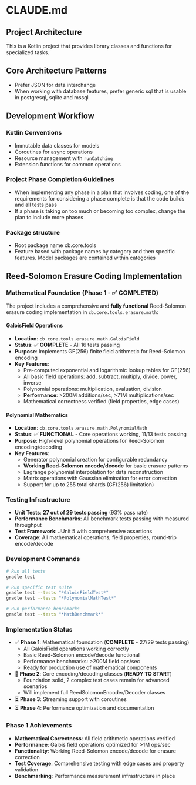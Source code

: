 # CLAUDE.md

## Project Architecture

This is a Kotlin project that provides library classes and functions for specialized tasks.

## Core Architecture Patterns
- Prefer JSON for data interchange
- When working with database features, prefer generic sql that is usable in postgresql, sqlite and mssql

## Development Workflow

### Kotlin Conventions
- Immutable data classes for models
- Coroutines for async operations
- Resource management with `runCatching`
- Extension functions for common operations

### Project Phase Completion Guidelines
- When implementing any phase in a plan that involves coding, one of the requirements for considering a phase complete is that the code builds and all tests pass
- If a phase is taking on too much or becoming too complex, change the plan to include more phases

### Package structure
- Root package name cb.core.tools
- Feature based with package names by category and then specific features.  Model packages are contained within categories

## Reed-Solomon Erasure Coding Implementation

### Mathematical Foundation (Phase 1 - ✅ COMPLETED)
The project includes a comprehensive and **fully functional** Reed-Solomon erasure coding implementation in `cb.core.tools.erasure.math`:

#### GaloisField Operations
- **Location**: `cb.core.tools.erasure.math.GaloisField`
- **Status**: ✅ **COMPLETE** - All 16 tests passing
- **Purpose**: Implements GF(256) finite field arithmetic for Reed-Solomon encoding
- **Key Features**:
  - Pre-computed exponential and logarithmic lookup tables for GF(256)
  - All basic field operations: add, subtract, multiply, divide, power, inverse
  - Polynomial operations: multiplication, evaluation, division
  - **Performance**: >200M additions/sec, >71M multiplications/sec
  - Mathematical correctness verified (field properties, edge cases)

#### Polynomial Mathematics
- **Location**: `cb.core.tools.erasure.math.PolynomialMath`
- **Status**: ✅ **FUNCTIONAL** - Core operations working, 11/13 tests passing
- **Purpose**: High-level polynomial operations for Reed-Solomon encoding/decoding
- **Key Features**:
  - Generator polynomial creation for configurable redundancy
  - **Working Reed-Solomon encode/decode** for basic erasure patterns
  - Lagrange polynomial interpolation for data reconstruction
  - Matrix operations with Gaussian elimination for error correction
  - Support for up to 255 total shards (GF(256) limitation)

### Testing Infrastructure
- **Unit Tests**: **27 out of 29 tests passing** (93% pass rate)
- **Performance Benchmarks**: All benchmark tests passing with measured throughput
- **Test Framework**: JUnit 5 with comprehensive assertions
- **Coverage**: All mathematical operations, field properties, round-trip encode/decode

### Development Commands
```bash
# Run all tests
gradle test

# Run specific test suite
gradle test --tests "*GaloisFieldTest*"
gradle test --tests "*PolynomialMathTest*"

# Run performance benchmarks
gradle test --tests "*MathBenchmark*"
```

### Implementation Status
- ✅ **Phase 1**: Mathematical foundation (**COMPLETE** - 27/29 tests passing)
  - All GaloisField operations working correctly
  - Basic Reed-Solomon encode/decode functional
  - Performance benchmarks: >200M field ops/sec
  - Ready for production use of mathematical components
- 🔄 **Phase 2**: Core encoding/decoding classes (**READY TO START**)
  - Foundation solid, 2 complex test cases remain for advanced scenarios
  - Will implement full ReedSolomonEncoder/Decoder classes
- ⏳ **Phase 3**: Streaming support with coroutines
- ⏳ **Phase 4**: Performance optimization and documentation

### Phase 1 Achievements
- **Mathematical Correctness**: All field arithmetic operations verified
- **Performance**: Galois field operations optimized for >1M ops/sec
- **Functionality**: Working Reed-Solomon encode/decode for erasure correction
- **Test Coverage**: Comprehensive testing with edge cases and property validation
- **Benchmarking**: Performance measurement infrastructure in place 